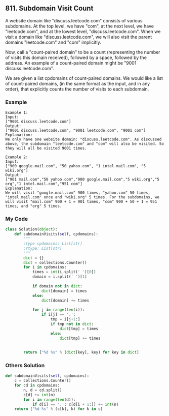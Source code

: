 ## 811. Subdomain Visit Count

A website domain like "discuss.leetcode.com" consists of various subdomains. At the top level, we have "com", at the next level, we have "leetcode.com", and at the lowest level, "discuss.leetcode.com". When we visit a domain like "discuss.leetcode.com", we will also visit the parent domains "leetcode.com" and "com" implicitly.

Now, call a "count-paired domain" to be a count (representing the number of visits this domain received), followed by a space, followed by the address. An example of a count-paired domain might be "9001 discuss.leetcode.com".

We are given a list cpdomains of count-paired domains. We would like a list of count-paired domains, (in the same format as the input, and in any order), that explicitly counts the number of visits to each subdomain.

### Example
```
Example 1:
Input: 
["9001 discuss.leetcode.com"]
Output: 
["9001 discuss.leetcode.com", "9001 leetcode.com", "9001 com"]
Explanation: 
We only have one website domain: "discuss.leetcode.com". As discussed above, the subdomain "leetcode.com" and "com" will also be visited. So they will all be visited 9001 times.

Example 2:
Input: 
["900 google.mail.com", "50 yahoo.com", "1 intel.mail.com", "5 wiki.org"]
Output: 
["901 mail.com","50 yahoo.com","900 google.mail.com","5 wiki.org","5 org","1 intel.mail.com","951 com"]
Explanation: 
We will visit "google.mail.com" 900 times, "yahoo.com" 50 times, "intel.mail.com" once and "wiki.org" 5 times. For the subdomains, we will visit "mail.com" 900 + 1 = 901 times, "com" 900 + 50 + 1 = 951 times, and "org" 5 times.
```

### My Code
```python
class Solution(object):
    def subdomainVisits(self, cpdomains):
        """
        :type cpdomains: List[str]
        :rtype: List[str]
        """
        dict = {}
        dict = collections.Counter()
        for i in cpdomains:
            times = int(i.split(' ')[0])
            domain = i.split(' ')[1]
            
            if domain not in dict:
                dict[domain] = times
            else:
                dict[domain] += times
            
            for j in range(len(i)):
                if i[j] == '.':
                    tmp = i[j+1:]
                    if tmp not in dict:
                        dict[tmp] = times
                    else:
                        dict[tmp] += times
            
        
        return ["%d %s" % (dict[key], key) for key in dict]
```


### Others Solution
```python
def subdomainVisits(self, cpdomains):
    c = collections.Counter()
    for cd in cpdomains:
        n, d = cd.split()
        c[d] += int(n)
        for i in range(len(d)):
            if d[i] == '.': c[d[i + 1:]] += int(n)
    return ["%d %s" % (c[k], k) for k in c]
```

